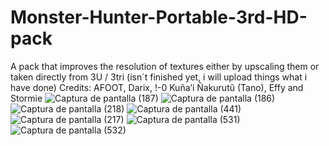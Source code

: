 # Monster-Hunter-Portable-3rd-HD-pack
A pack that improves the resolution of textures either by upscaling them or taken directly from 3U / 3tri
(isn´t finished yet, i will upload things what i have done)
Credits: AFOOT, Darix, !-0 Kuña’i Ñakurutû (Tano), Effy and Stormie
![Captura de pantalla (187)](https://user-images.githubusercontent.com/71895210/145267711-f88d24e8-3bea-4806-b02b-e8f6fc8c5ca7.png)
![Captura de pantalla (186)](https://user-images.githubusercontent.com/71895210/145267717-0d40dd33-b674-4fe9-b610-c9efc152a835.png)
![Captura de pantalla (218)](https://user-images.githubusercontent.com/71895210/145267862-1187a917-0360-4836-bb24-1aea3ee9d542.png)
![Captura de pantalla (441)](https://user-images.githubusercontent.com/71895210/145268118-efcbf210-223d-43a0-91f1-5ae3a4b289e7.png)
![Captura de pantalla (217)](https://user-images.githubusercontent.com/71895210/145267760-5502db50-744e-46c6-8f6f-72407664a199.png)
![Captura de pantalla (531)](https://user-images.githubusercontent.com/71895210/145267888-321a139f-cd2d-44fd-a07c-302d64298dc4.png)
![Captura de pantalla (532)](https://user-images.githubusercontent.com/71895210/145268035-54fb8f15-5c62-46e6-b58f-9d4090433364.png)
